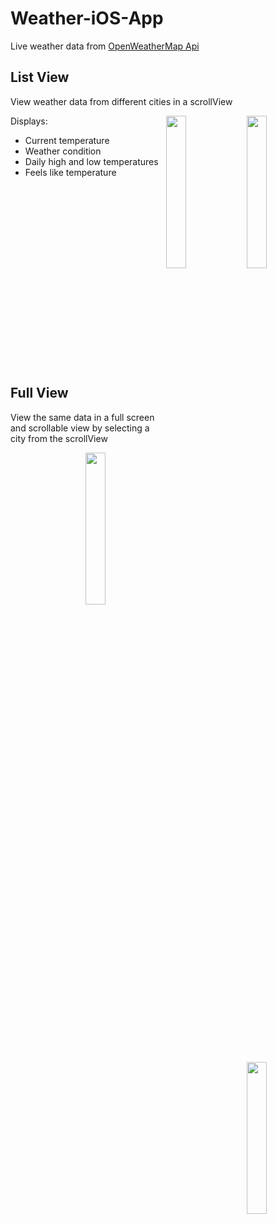 # Weather-iOS-App
Live weather data from [OpenWeatherMap Api](https://openweathermap.org/)

## List View 
View weather data from different cities in a scrollView

<img align="right" src="https://user-images.githubusercontent.com/97475545/164586150-00080164-8674-4b22-b4eb-c245cae43fb3.png" width=25% height=25%>

<img align="right" src="https://user-images.githubusercontent.com/97475545/164585497-cbb536ae-26f7-40fb-94e8-f865e3ae0703.png" width=25% height=25%>

Displays: 
- Current temperature 
- Weather condition 
- Daily high and low temperatures 
- Feels like temperature

<br />
<br />
<br />
<br />
<br />
<br />
<br />
<br />
<br />
<br />
<br />
<br />
<br />
<br />
<br />
<br />
<br />

## Full View
View the same data in a full screen and scrollable view by selecting a city from the scrollView

<img align="right" src="https://user-images.githubusercontent.com/97475545/164586553-d78ee8df-57bb-4c36-95d2-d34985684cf9.png" width=25% height=25%>

<img align="right" src="https://user-images.githubusercontent.com/97475545/164589033-479b8ed6-9c36-4858-91fd-e14216085828.gif" width=25% height=25%>
